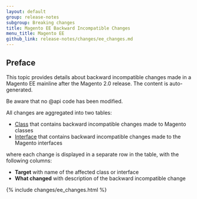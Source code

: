 ```yaml
---
layout: default
group: release-notes
subgroup: Breaking changes
title: Magento EE Backward Incompatible Changes
menu_title: Magento EE
github_link: release-notes/changes/ee_changes.md
---
```


## Preface

This topic provides details about backward incompatible changes made in a Magento EE mainline after the Magento 2.0 release. The content is auto-generated.

Be aware that no @api code has been modified.

All changes are aggregated into two tables:

- [Class][] that contains backward incompatible changes made to Magento classes
- [Interface][] that contains backward incompatible changes made to the Magento interfaces

where each change is displayed in a separate row in the table, with the following columns:

- **Target** with name of the affected class or interface
- **What changed** with description of the backward incompatible change

{% include changes/ee_changes.html %}

<!-- LINK DEFINITIONS -->

[Class]: #class
[Interface]: #interface